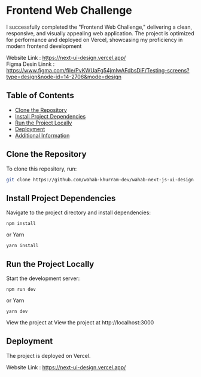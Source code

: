 # Frontend Web Challenge

I successfully completed the "Frontend Web Challenge," delivering a clean, responsive, and
visually appealing web application. The project is optimized for performance and deployed on Vercel, showcasing my proficiency in modern frontend development

Website Link : https://next-ui-design.vercel.app/
<br />
Figma Desin Linnk : https://www.figma.com/file/PvKWUaFg54jmlwAFdbsDiF/Testing-screens?type=design&node-id=14-2706&mode=design


## Table of Contents

- [Clone the Repository](#clone-the-repository)
- [Install Project Dependencies](#install-project-dependencies)
- [Run the Project Locally](#run-the-project-locally)
- [Deployment](#deployment)
- [Additional Information](#additional-information)

## Clone the Repository

To clone this repository, run:

```bash
git clone https://github.com/wahab-khurram-dev/wahab-next-js-ui-design.git
```

## Install Project Dependencies

Navigate to the project directory and install dependencies:

```
npm install

```

or Yarn

```
yarn install
```

## Run the Project Locally

Start the development server:

```
npm run dev
```

or Yarn

```
yarn dev
```

View the project at View the project at http://localhost:3000

## Deployment

The project is deployed on Vercel.

Website Link : https://next-ui-design.vercel.app/


